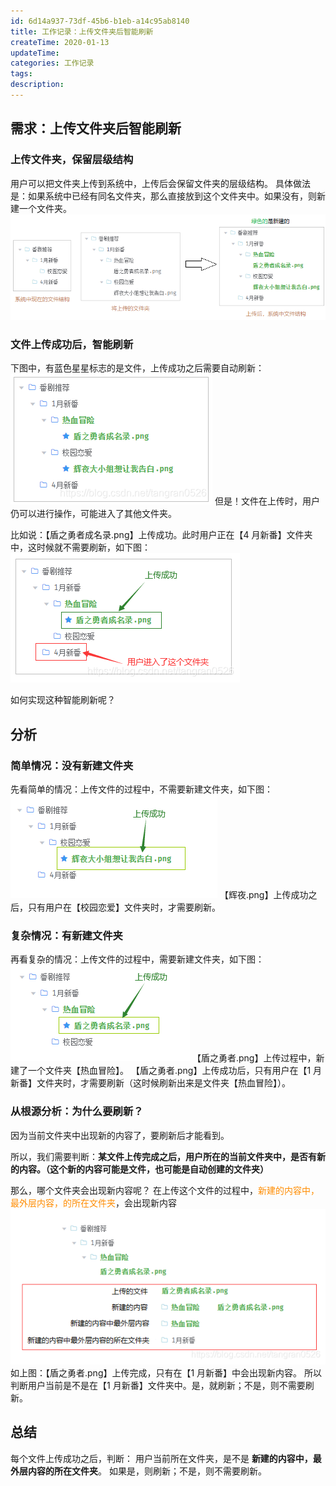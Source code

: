 ```yaml
---
id: 6d14a937-73df-45b6-b1eb-a14c95ab8140
title: 工作记录：上传文件夹后智能刷新
createTime: 2020-01-13
updateTime:
categories: 工作记录
tags:
description:
---
```


## 需求：上传文件夹后智能刷新

### 上传文件夹，保留层级结构

用户可以把文件夹上传到系统中，上传后会保留文件夹的层级结构。
具体做法是：如果系统中已经有同名文件夹，那么直接放到这个文件夹中。如果没有，则新建一个文件夹。
![在这里插入图片描述](../post-assets/67b954a5-9adb-422f-9a75-c726933e0508.png)

### 文件上传成功后，智能刷新

下图中，有蓝色星星标志的是文件，上传成功之后需要自动刷新：
![---](../post-assets/6993e010-6294-429d-9dc3-ec4951ec03bd.png)
但是！文件在上传时，用户仍可以进行操作，可能进入了其他文件夹。

比如说：【盾之勇者成名录.png】上传成功。此时用户正在【4 月新番】文件夹中，这时候就不需要刷新，如下图：
![在这里插入图片描述](../post-assets/b1012fbd-6c3f-4adf-b241-b0df54d2b4a5.png)

如何实现这种智能刷新呢？

## 分析

### 简单情况：没有新建文件夹

先看简单的情况：上传文件的过程中，不需要新建文件夹，如下图：
![在这里插入图片描述](../post-assets/519f632f-491e-4736-a4e0-9661a9855d9a.png)
【辉夜.png】上传成功之后，只有用户在【校园恋爱】文件夹时，才需要刷新。

### 复杂情况：有新建文件夹

再看复杂的情况：上传文件的过程中，需要新建文件夹，如下图：
![在这里插入图片描述](../post-assets/7ef0fa65-8458-452c-8ff1-f95ff234f525.png)
【盾之勇者.png】上传过程中，新建了一个文件夹【热血冒险】。
【盾之勇者.png】上传成功后，只有用户在【1 月新番】文件夹时，才需要刷新（这时候刷新出来是文件夹【热血冒险】）。

### 从根源分析：为什么要刷新？

因为当前文件夹中出现新的内容了，要刷新后才能看到。

所以，我们需要判断：**某文件上传完成之后，用户所在的当前文件夹中，是否有新的内容。（这个新的内容可能是文件，也可能是自动创建的文件夹）**

那么，哪个文件夹会出现新内容呢？
在上传这个文件的过程中，<span style="color:darkorange">新建的内容中，最外层内容，的所在文件夹</span>，会出现新内容
![在这里插入图片描述](../post-assets/11dc277a-e715-4b77-8077-c3c6faaf6855.png)
如上图：【盾之勇者.png】上传完成，只有在【1 月新番】中会出现新内容。
所以判断用户当前是不是在【1 月新番】文件夹中。是，就刷新；不是，则不需要刷新。

## 总结

每个文件上传成功之后，判断：
用户当前所在文件夹，是不是 **新建的内容中，最外层内容的所在文件夹**。
如果是，则刷新；不是，则不需要刷新。
